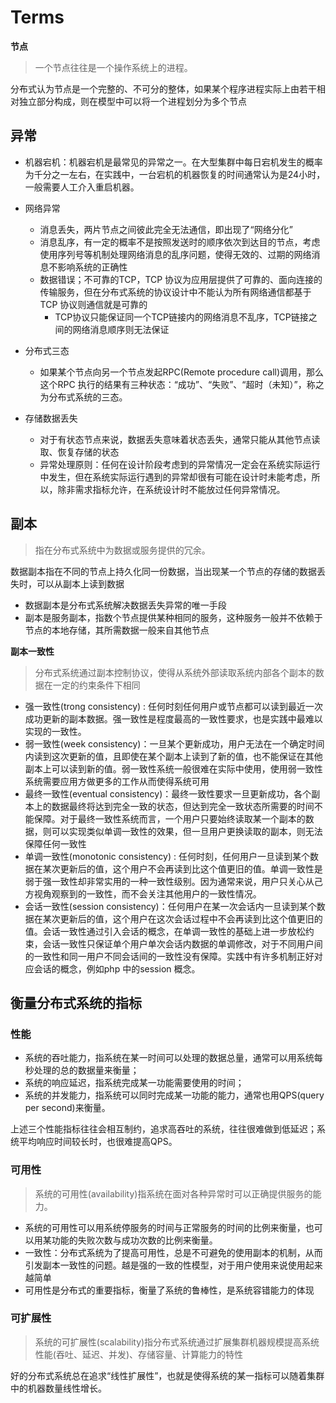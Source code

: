 # Terms


**节点**
>一个节点往往是一个操作系统上的进程。

分布式认为节点是一个完整的、不可分的整体，如果某个程序进程实际上由若干相对独立部分构成，则在模型中可以将一个进程划分为多个节点


## 异常

* 机器宕机：机器宕机是最常见的异常之一。在大型集群中每日宕机发生的概率为千分之一左右，在实践中，一台宕机的机器恢复的时间通常认为是24小时，一般需要人工介入重启机器。

* 网络异常
  * 消息丢失，两片节点之间彼此完全无法通信，即出现了“网络分化”
  * 消息乱序，有一定的概率不是按照发送时的顺序依次到达目的节点，考虑使用序列号等机制处理网络消息的乱序问题，使得无效的、过期的网络消息不影响系统的正确性
  * 数据错误；不可靠的TCP，TCP 协议为应用层提供了可靠的、面向连接的传输服务，但在分布式系统的协议设计中不能认为所有网络通信都基于TCP 协议则通信就是可靠的
    * TCP协议只能保证同一个TCP链接内的网络消息不乱序，TCP链接之间的网络消息顺序则无法保证 

* 分布式三态
  *  如果某个节点向另一个节点发起RPC(Remote procedure call)调用，那么这个RPC 执行的结果有三种状态：“成功”、“失败”、“超时（未知）”，称之为分布式系统的三态。  

* 存储数据丢失
  *  对于有状态节点来说，数据丢失意味着状态丢失，通常只能从其他节点读取、恢复存储的状态
  *  异常处理原则：任何在设计阶段考虑到的异常情况一定会在系统实际运行中发生，但在系统实际运行遇到的异常却很有可能在设计时未能考虑，所以，除非需求指标允许，在系统设计时不能放过任何异常情况。

## 副本
> 指在分布式系统中为数据或服务提供的冗余。

数据副本指在不同的节点上持久化同一份数据，当出现某一个节点的存储的数据丢失时，可以从副本上读到数据

* 数据副本是分布式系统解决数据丢失异常的唯一手段
* 副本是服务副本，指数个节点提供某种相同的服务，这种服务一般并不依赖于节点的本地存储，其所需数据一般来自其他节点

**副本一致性**
> 分布式系统通过副本控制协议，使得从系统外部读取系统内部各个副本的数据在一定的约束条件下相同

* 强一致性(trong consistency) : 任何时刻任何用户或节点都可以读到最近一次成功更新的副本数据。强一致性是程度最高的一致性要求，也是实践中最难以实现的一致性。
* 弱一致性(week consistency)：一旦某个更新成功，用户无法在一个确定时间内读到这次更新的值，且即使在某个副本上读到了新的值，也不能保证在其他副本上可以读到新的值。弱一致性系统一般很难在实际中使用，使用弱一致性系统需要应用方做更多的工作从而使得系统可用
* 最终一致性(eventual consistency)：最终一致性要求一旦更新成功，各个副本上的数据最终将达到完全一致的状态，但达到完全一致状态所需要的时间不能保障。对于最终一致性系统而言，一个用户只要始终读取某一个副本的数据，则可以实现类似单调一致性的效果，但一旦用户更换读取的副本，则无法保障任何一致性
* 单调一致性(monotonic consistency) : 任何时刻，任何用户一旦读到某个数据在某次更新后的值，这个用户不会再读到比这个值更旧的值。单调一致性是弱于强一致性却非常实用的一种一致性级别。因为通常来说，用户只关心从己方视角观察到的一致性，而不会关注其他用户的一致性情况。
* 会话一致性(session consistency)：任何用户在某一次会话内一旦读到某个数据在某次更新后的值，这个用户在这次会话过程中不会再读到比这个值更旧的值。会话一致性通过引入会话的概念，在单调一致性的基础上进一步放松约束，会话一致性只保证单个用户单次会话内数据的单调修改，对于不同用户间的一致性和同一用户不同会话间的一致性没有保障。实践中有许多机制正好对应会话的概念，例如php 中的session 概念。

## 衡量分布式系统的指标

### 性能
  * 系统的吞吐能力，指系统在某一时间可以处理的数据总量，通常可以用系统每秒处理的总的数据量来衡量；
  * 系统的响应延迟，指系统完成某一功能需要使用的时间；
  * 系统的并发能力，指系统可以同时完成某一功能的能力，通常也用QPS(query per second)来衡量。

上述三个性能指标往往会相互制约，追求高吞吐的系统，往往很难做到低延迟；系统平均响应时间较长时，也很难提高QPS。

### 可用性
> 系统的可用性(availability)指系统在面对各种异常时可以正确提供服务的能力。

* 系统的可用性可以用系统停服务的时间与正常服务的时间的比例来衡量，也可以用某功能的失败次数与成功次数的比例来衡量。
* 一致性：分布式系统为了提高可用性，总是不可避免的使用副本的机制，从而引发副本一致性的问题。越是强的一致的性模型，对于用户使用来说使用起来越简单
* 可用性是分布式的重要指标，衡量了系统的鲁棒性，是系统容错能力的体现

### 可扩展性
> 系统的可扩展性(scalability)指分布式系统通过扩展集群机器规模提高系统性能(吞吐、延迟、并发)、存储容量、计算能力的特性

好的分布式系统总在追求“线性扩展性”，也就是使得系统的某一指标可以随着集群中的机器数量线性增长。
